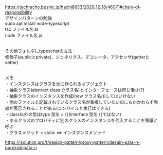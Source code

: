 https://techracho.bpsinc.jp/hachi8833/2020_12_18/46071#chain-of-responsibility<br>
デザインパターンの勉強<br>
sudo apt install node-typescript<br>
tsc ファイル名.ts<br>
node ファイル名.js<br><br>

その他フォルダにtypescriptの文法<br>
修飾子(publicとprivate)、ジェネリクス、デコレータ、アクセッサ(getterとsetter)<br><br>

メモ<br>
・インスタンスはクラスを元に作られるオブジェクト<br>
・抽象クラス(abstract class クラス名)とインターフェースは同じ働き(?)<br>
・抽象クラスのインスタンスを作成(new クラス名())してはいけない<br>
・他のファイルと記載されているクラス名が重複していないのにもかかわらず赤線が表示されることがある(コンパイルと実行はできる)<br>
・class以外の型はtype 型名 = {}(interface 型名 {}ではない)<br>
・あるクラスのプロパティに別のクラスのインスタンスを代入することを移譲と呼ぶ<br>
・クラスメソッド = static <=> インスタンスメソッド<br>

https://isolution.pro/t/design-pattern/proxy-pattern/dezain-pata-n-purokishipata-n